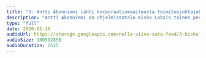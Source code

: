 ```yaml
---
title: "3: Antti Akonniemi lähti korporaatiomaailmasta toimitusjohtajaksi ja standup-koomikoksi"
description: "Antti Akonniemi on ohjelmistotalo Kisko Labsin toinen perustajista. Tässä jaksossa käydään läpi Akonniemen henkilökohtaista tarinaa, mutta keskustellaan myös siitäkin, mikä rooli meetup-skenellä on ollut Kisko Labsin kasvussa sekä mitkä ovat Akonniemen vinkit yrittäjiksi aikoville.<br/><br/>PS. Antti Akonniemi ei ole enää Kisko Labsin toimitusjohtaja. Lue lisää: <a href=\"https://blog.kiskolabs.com/antti-salosesta-kisko-labsin-toimitusjohtaja\">Antti Salonen Kisko Labsin toimitusjohtajaksi</a>"
type: "full"
date: 2020-01-16
audioUrl: https://storage.googleapis.com/nolla-viiva-sata-feed/3-kiskolabs.mp3
audioSize: 100592858
audioDuration: 2515
---
```

